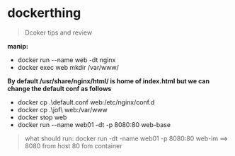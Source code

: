 # dockerthing
> Dcoker tips and review


__manip:__
- docker run --name web -dt nginx 
- docker exec web mkdir /var/www/

__By default /usr/share/nginx/html/ is home of index.html but we can change the default conf as follows__

- docker cp .\default.conf web:/etc/nginx/conf.d 
- docker cp .\jof\ web:/var/www
- docker stop web
- docker run --name web01 -dt -p 8080:80 web-base

>what should run: docker run -dt -name web01 -p 8080:80 web-im ==> 8080 from host 80 fom container

